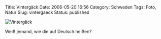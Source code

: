 Title: Vintergäck
Date: 2006-05-20 16:56
Category: Schweden
Tags: Foto, Natur
Slug: vintergaeck
Status: published

![Vintergäck](/pic/vintergack.jpg "Vintergäck")

Weiß jemand, wie die auf Deutsch heißen?

